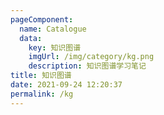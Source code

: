 ```yaml
---
pageComponent: 
  name: Catalogue
  data: 
    key: 知识图谱
    imgUrl: /img/category/kg.png
    description: 知识图谱学习笔记
title: 知识图谱
date: 2021-09-24 12:20:37
permalink: /kg
---
```

